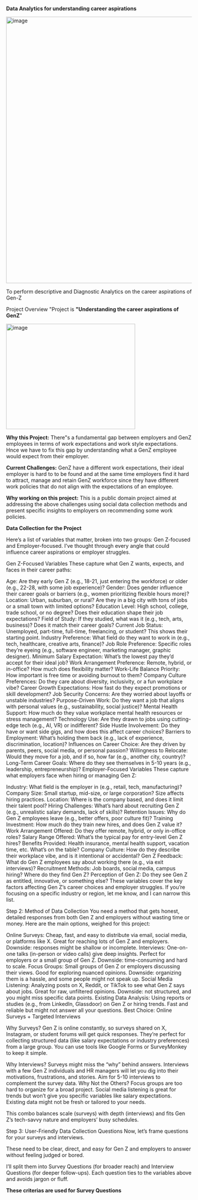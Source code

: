 **Data Analytics for understanding career aspirations**

<img width="1399" height="723" alt="image" src="https://github.com/user-attachments/assets/baa4d0e6-7723-403c-99a3-25f75aaded84" />


To perform descriptive and Diagnostic Analytics on the career aspirations of Gen-Z

Project Overview
"Project is **"Understanding the career aspirations of GenZ**"

 <img width="350" height="286" alt="image" src="https://github.com/user-attachments/assets/7cb67d60-7bc1-42ae-9926-e95dcbd12d91" />


**Why this Project:** There"s a fundamental gap between employers and GenZ employees in terms of work expectations and work style expectations. Hnce we have to fix this gap by understanding what a GenZ employee would expect from their employer.

**Current Challenges:** GenZ have a different work expectations, their ideal employer is hard to to be found and at the same time employers find it hard to attract, manage and retain GenZ workforce since they have different work policies that do not align with the expectations of an employee.

**Why working on this project:** This is a public domain project aimed at addressing the above challenges using social data collection methods and present specific insights to employers on recommending some work policies.

**Data Collection for the Project**

Here’s a list of variables that matter, broken into two groups: Gen Z-focused and Employer-focused. I’ve thought through every angle that could influence career aspirations or employer struggles.

Gen Z-Focused Variables
These capture what Gen Z wants, expects, and faces in their career paths:

Age: Are they early Gen Z (e.g., 18-21, just entering the workforce) or older (e.g., 22-28, with some job experience)?
Gender: Does gender influence their career goals or barriers (e.g., women prioritizing flexible hours more)?
Location: Urban, suburban, or rural? Are they in a big city with tons of jobs or a small town with limited options?
Education Level: High school, college, trade school, or no degree? Does their education shape their job expectations?
Field of Study: If they studied, what was it (e.g., tech, arts, business)? Does it match their career goals?
Current Job Status: Unemployed, part-time, full-time, freelancing, or student? This shows their starting point.
Industry Preference: What field do they want to work in (e.g., tech, healthcare, creative arts, finance)?
Job Role Preference: Specific roles they’re eyeing (e.g., software engineer, marketing manager, graphic designer).
Minimum Salary Expectation: What’s the lowest pay they’d accept for their ideal job?
Work Arrangement Preference: Remote, hybrid, or in-office? How much does flexibility matter?
Work-Life Balance Priority: How important is free time or avoiding burnout to them?
Company Culture Preferences: Do they care about diversity, inclusivity, or a fun workplace vibe?
Career Growth Expectations: How fast do they expect promotions or skill development?
Job Security Concerns: Are they worried about layoffs or unstable industries?
Purpose-Driven Work: Do they want a job that aligns with personal values (e.g., sustainability, social justice)?
Mental Health Support: How much do they value workplace mental health resources or stress management?
Technology Use: Are they drawn to jobs using cutting-edge tech (e.g., AI, VR) or indifferent?
Side Hustle Involvement: Do they have or want side gigs, and how does this affect career choices?
Barriers to Employment: What’s holding them back (e.g., lack of experience, discrimination, location)?
Influences on Career Choice: Are they driven by parents, peers, social media, or personal passion?
Willingness to Relocate: Would they move for a job, and if so, how far (e.g., another city, country)?
Long-Term Career Goals: Where do they see themselves in 5-10 years (e.g., leadership, entrepreneurship)?
Employer-Focused Variables
These capture what employers face when hiring or managing Gen Z:

Industry: What field is the employer in (e.g., retail, tech, manufacturing)?
Company Size: Small startup, mid-size, or large corporation? Size affects hiring practices.
Location: Where is the company based, and does it limit their talent pool?
Hiring Challenges: What’s hard about recruiting Gen Z (e.g., unrealistic salary demands, lack of skills)?
Retention Issues: Why do Gen Z employees leave (e.g., better offers, poor culture fit)?
Training Investment: How much do they train new hires, and does Gen Z value it?
Work Arrangement Offered: Do they offer remote, hybrid, or only in-office roles?
Salary Range Offered: What’s the typical pay for entry-level Gen Z hires?
Benefits Provided: Health insurance, mental health support, vacation time, etc. What’s on the table?
Company Culture: How do they describe their workplace vibe, and is it intentional or accidental?
Gen Z Feedback: What do Gen Z employees say about working there (e.g., via exit interviews)?
Recruitment Methods: Job boards, social media, campus hiring? Where do they find Gen Z?
Perception of Gen Z: Do they see Gen Z as entitled, innovative, or something else?
These variables cover the key factors affecting Gen Z’s career choices and employer struggles. If you’re focusing on a specific industry or region, let me know, and I can narrow this list.

Step 2: Method of Data Collection
You need a method that gets honest, detailed responses from both Gen Z and employers without wasting time or money. Here are the main options, weighed for this project:

Online Surveys: Cheap, fast, and easy to distribute via email, social media, or platforms like X. Great for reaching lots of Gen Z and employers. Downside: responses might be shallow or incomplete.
Interviews: One-on-one talks (in-person or video calls) give deep insights. Perfect for employers or a small group of Gen Z. Downside: time-consuming and hard to scale.
Focus Groups: Small groups of Gen Z or employers discussing their views. Good for exploring nuanced opinions. Downside: organizing them is a hassle, and some people might not speak up.
Social Media Listening: Analyzing posts on X, Reddit, or TikTok to see what Gen Z says about jobs. Great for raw, unfiltered opinions. Downside: not structured, and you might miss specific data points.
Existing Data Analysis: Using reports or studies (e.g., from LinkedIn, Glassdoor) on Gen Z or hiring trends. Fast and reliable but might not answer all your questions.
Best Choice: Online Surveys + Targeted Interviews

Why Surveys? Gen Z is online constantly, so surveys shared on X, Instagram, or student forums will get quick responses.
They’re perfect for collecting structured data (like salary expectations or industry preferences) from a large group. You can use tools like Google Forms or SurveyMonkey to keep it simple.

Why Interviews? Surveys might miss the “why” behind answers. Interviews with a few Gen Z individuals and HR managers will let you dig into their motivations, frustrations, and stories. Aim for 5-10 interviews to complement the survey data.
Why Not the Others? Focus groups are too hard to organize for a broad project.
Social media listening is great for trends but won’t give you specific variables like salary expectations. Existing data might not be fresh or tailored to your needs.

This combo balances scale (surveys) with depth (interviews) and fits Gen Z’s tech-savvy nature and employers’ busy schedules.

Step 3: User-Friendly Data Collection Questions
Now, let’s frame questions for your surveys and interviews.

These need to be clear, direct, and easy for Gen Z and employers to answer without feeling judged or bored.

I’ll split them into Survey Questions (for broader reach) and Interview Questions (for deeper follow-ups). Each question ties to the variables above and avoids jargon or fluff.

**These criterias are used for Survey Questions**
